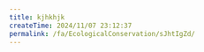 ```yaml
---
title: kjhkhjk
createTime: 2024/11/07 23:12:37
permalink: /fa/EcologicalConservation/sJhtIgZd/
---
```

